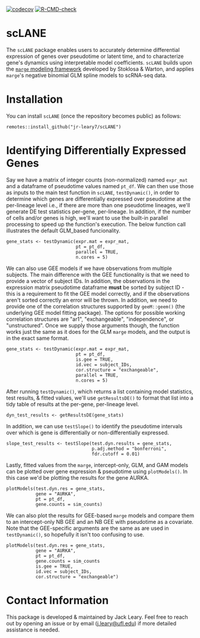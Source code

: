 <!-- badges: start -->
[![codecov](https://codecov.io/gh/jr-leary7/scLANE/branch/main/graph/badge.svg?token=U2U5RTF2VW)](https://codecov.io/gh/jr-leary7/scLANE)
[![R-CMD-check](https://github.com/jr-leary7/scLANE/actions/workflows/R-CMD-check.yaml/badge.svg?branch=main)](https://github.com/jr-leary7/scLANE/actions/workflows/R-CMD-check.yaml)
<!-- badges: end -->

# scLANE

The `scLANE` package enables users to accurately determine differential expression of genes over pseudotime or latent time, and to characterize gene's dynamics using interpretable model coefficients. `scLANE` builds upon the [`marge` modeling framework](https://github.com/JakubStats/marge) developed by Stoklosa & Warton, and applies `marge`'s negative binomial GLM spline models to scRNA-seq data. 

# Installation 

You can install `scLANE` (once the repository becomes public) as follows:

```
remotes::install_github("jr-leary7/scLANE")
```

# Identifying Differentially Expressed Genes

Say we have a matrix of integer counts (non-normalized) named `expr_mat` and a dataframe of pseudotime values named `pt_df`. We can then use those as inputs to the main test function in `scLANE`, `testDynamic()`, in order to determine which genes are differentially expressed over pseudotime at the per-lineage level i.e., if there are more than one pseudotime lineages, we'll generate DE test statistics per-gene, per-lineage. In addition, if the number of cells and/or genes is high, we'll want to use the built-in parallel processing to speed up the function's execution. The below function call illustrates the default GLM_based funcionality. 

```
gene_stats <- testDynamic(expr.mat = expr_mat, 
                          pt = pt_df, 
                          parallel = TRUE, 
                          n.cores = 5)
```

We can also use GEE models if we have observations from multiple subjects. The main difference with the GEE functionality is that we need to provide a vector of subject IDs. In addition, the observations in the expression matrix pseudotime dataframe **must** be sorted by subject ID - this is a requirement to fit the GEE model correctly, and if the observations aren't sorted correctly an error will be thrown. In addition, we need to provide one of the correlation structures supported by `geeM::geem()` (the underlying GEE model fitting package). The options for possible working correlation structures are "ar1", "exchangeable", "independence", or "unstructured". Once we supply those arguments though, the function works just the same as it does for the GLM `marge` models, and the output is in the exact same format. 

```
gene_stats <- testDynamic(expr.mat = expr_mat, 
                          pt = pt_df, 
                          is.gee = TRUE, 
                          id.vec = subject_IDs, 
                          cor.structure = "exchangeable", 
                          parallel = TRUE, 
                          n.cores = 5)
```

After running `testDynamic()`, which returns a list containing model statistics, test results, & fitted values, we'll use `getResultsDE()` to format that list into a tidy table of results at the per-gene, per-lineage level. 

```
dyn_test_results <- getResultsDE(gene_stats)
```

In addition, we can use `testSlope()` to identify the pseudotime intervals over which is gene is differentially or non-differentially expressed. 

```
slope_test_results <- testSlope(test.dyn.results = gene_stats, 
                                p.adj.method = "bonferroni", 
                                fdr.cutoff = 0.01)
```

Lastly, fitted values from the `marge`, intercept-only, GLM, and GAM models can be plotted over gene expression & pseudotime using `plotModels()`. In this case we'd be plotting the results for the gene AURKA. 

```
plotModels(test.dyn.res = gene_stats, 
           gene = "AURKA", 
           pt = pt_df, 
           gene.counts = sim_counts)
```

We can also plot the results for GEE-based `marge` models and compare them to an intercept-only NB GEE and an NB GEE with pseudotime as a covariate. Note that the GEE-specific arguments are the same as are used in `testDynamic()`, so hopefully it isn't too confusing to use. 

```
plotModels(test.dyn.res = gene_stats, 
           gene = "AURKA", 
           pt = pt_df, 
           gene.counts = sim_counts
           is.gee = TRUE, 
           id.vec = subject_IDs, 
           cor.structure = "exchangeable")
```

# Contact Information 

This package is developed & maintained by Jack Leary. Feel free to reach out by opening an issue or by email (j.leary@ufl.edu) if more detailed assistance is needed. 
